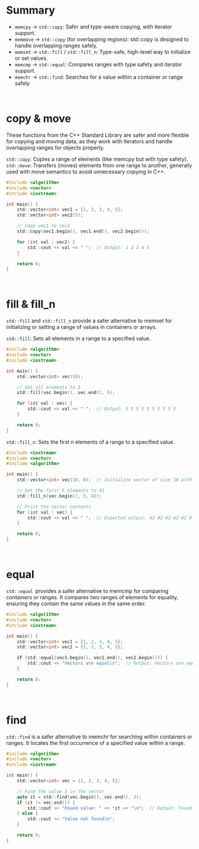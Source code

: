 # Summary 

- `memcpy` → `std::copy`: Safer and type-aware copying, with iterator support.
- `memmove` → `std::copy` (for overlapping regions): std::copy is designed to handle overlapping ranges safely.
- `memset` → `std::fill` / `std::fill_n`: Type-safe, high-level way to initialize or set values.
- `memcmp` → `std::equal`: Compares ranges with type safety and iterator support.
- `memchr` → `std::find`: Searches for a value within a container or range safely

<br>

# copy & move 
These functions from the C++ Standard Library are safer and more flexible for copying and moving data, as they work with iterators and handle overlapping ranges for objects properly.

`std::copy`: Copies a range of elements (like memcpy but with type safety).<br>
`std::move`: Transfers (moves) elements from one range to another, generally used with move semantics to avoid unnecessary copying in C++.

```c
#include <algorithm>
#include <vector>
#include <iostream>

int main() {
    std::vector<int> vec1 = {1, 2, 3, 4, 5};
    std::vector<int> vec2(5);

    // Copy vec1 to vec2
    std::copy(vec1.begin(), vec1.end(), vec2.begin());

    for (int val : vec2) {
        std::cout << val << " ";  // Output: 1 2 3 4 5
    }

    return 0;
}
```

<br>

# fill & fill_n
`std::fill` and `std::fill_n` provide a safer alternative to memset for initializing or setting a range of values in containers or arrays.

`std::fill`: Sets all elements in a range to a specified value.

```c
#include <algorithm>
#include <vector>
#include <iostream>

int main() {
    std::vector<int> vec(10);

    // Set all elements to 5
    std::fill(vec.begin(), vec.end(), 5);

    for (int val : vec) {
        std::cout << val << " ";  // Output: 5 5 5 5 5 5 5 5 5 5
    }

    return 0;
}
```

`std::fill_n`: Sets the first n elements of a range to a specified value.
```c
#include <iostream>
#include <vector>
#include <algorithm>

int main() {
    std::vector<int> vec(10, 0);  // Initialize vector of size 10 with all elements set to 0

    // Set the first 5 elements to 42
    std::fill_n(vec.begin(), 5, 42);

    // Print the vector contents
    for (int val : vec) {
        std::cout << val << " ";  // Expected output: 42 42 42 42 42 0 0 0 0 0
    }

    return 0;
}
```

<br>

# equal
`std::equal `provides a safer alternative to memcmp for comparing containers or ranges. It compares two ranges of elements for equality, ensuring they contain the same values in the same order.

```c
#include <algorithm>
#include <vector>
#include <iostream>

int main() {
    std::vector<int> vec1 = {1, 2, 3, 4, 5};
    std::vector<int> vec2 = {1, 2, 3, 4, 5};

    if (std::equal(vec1.begin(), vec1.end(), vec2.begin())) {
        std::cout << "Vectors are equal\n";  // Output: Vectors are equal
    }

    return 0;
}
```

<br>

# find
`std::find` is a safer alternative to memchr for searching within containers or ranges. It locates the first occurrence of a specified value within a range.

```c
#include <algorithm>
#include <vector>
#include <iostream>

int main() {
    std::vector<int> vec = {1, 2, 3, 4, 5};

    // Find the value 3 in the vector
    auto it = std::find(vec.begin(), vec.end(), 3);
    if (it != vec.end()) {
        std::cout << "Found value: " << *it << "\n";  // Output: Found value: 3
    } else {
        std::cout << "Value not found\n";
    }

    return 0;
}
```